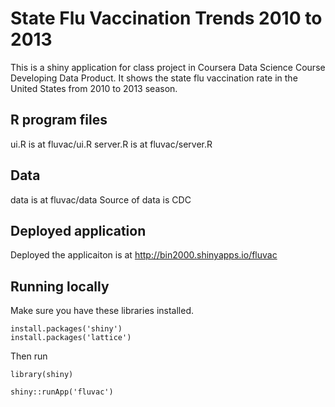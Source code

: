 # State Flu Vaccination Trends 2010 to 2013

This is a shiny application for class project in Coursera Data Science Course Developing Data Product.
It shows the state flu vaccination rate in the United States from 2010 to 2013 season.

## R program files

ui.R is at fluvac/ui.R
server.R is at fluvac/server.R

## Data
data is at fluvac/data
Source of data is CDC

## Deployed application
Deployed the applicaiton is at http://bin2000.shinyapps.io/fluvac

## Running locally

Make sure you have these libraries installed. 

```
install.packages('shiny')
install.packages('lattice')
```

Then run

```
library(shiny)

shiny::runApp('fluvac')

```
